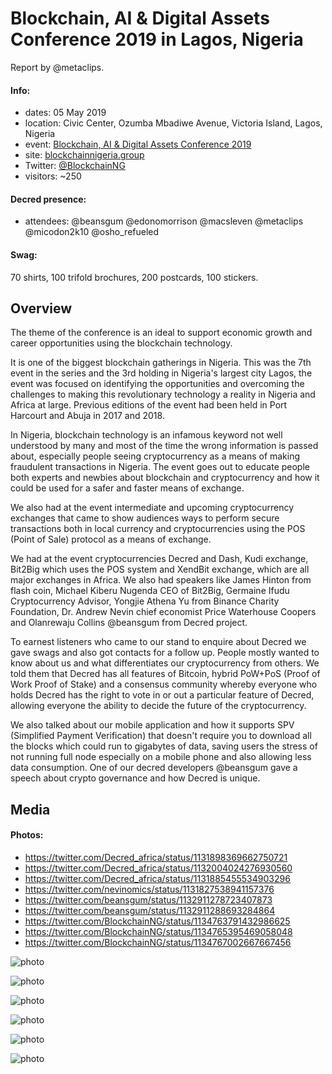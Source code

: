 # Blockchain, AI & Digital Assets Conference 2019 in Lagos, Nigeria

Report by @metaclips.

#### Info:

* dates: 05 May 2019
* location: Civic Center, Ozumba Mbadiwe Avenue, Victoria Island, Lagos, Nigeria
* event: [Blockchain, AI & Digital Assets Conference 2019](https://www.eventbrite.com/e/blockchain-ai-digital-assets-conference-2019-tickets-56327784921)
* site: [blockchainnigeria.group](http://blockchainnigeria.group/)
* Twitter: [@BlockchainNG](https://twitter.com/BlockchainNG)
* visitors: ~250

#### Decred presence:

* attendees: @beansgum @edonomorrison @macsleven @metaclips @micodon2k10 @osho_refueled

#### Swag:

70 shirts, 100 trifold brochures, 200 postcards, 100 stickers.

## Overview

The theme of the conference is an ideal to support economic growth and career opportunities using the blockchain technology.

It is one of the biggest blockchain gatherings in Nigeria. This was the 7th event in the series and the 3rd holding in Nigeria's largest city Lagos, the event was focused on identifying the opportunities and overcoming the challenges to making this revolutionary technology a reality in Nigeria and Africa at large. Previous editions of the event had been held in Port Harcourt and Abuja in 2017 and 2018.

In Nigeria, blockchain technology is an infamous keyword not well understood by many and most of the time the wrong information is passed about, especially people seeing cryptocurrency as a means of making fraudulent transactions in Nigeria. The event goes out to educate people both experts and newbies about blockchain and cryptocurrency and how it could be used for a safer and faster means of exchange.

We also had at the event intermediate and upcoming cryptocurrency exchanges that came to show audiences ways to perform secure transactions both in local currency and cryptocurrencies using the POS (Point of Sale) protocol as a means of exchange.

We had at the event cryptocurrencies Decred and Dash, Kudi exchange, Bit2Big which uses the POS system and XendBit exchange, which are all major exchanges in Africa. We also had speakers like James Hinton from flash coin, Michael Kiberu Nugenda CEO of Bit2Big, Germaine Ifudu Cryptocurrency Advisor, Yongjie Athena Yu from Binance Charity Foundation, Dr. Andrew Nevin chief economist Price Waterhouse Coopers and Olanrewaju Collins @beansgum from Decred project.

To earnest listeners who came to our stand to enquire about Decred we gave swags and also got contacts for a follow up. People mostly wanted to know about us and what differentiates our cryptocurrency from others. We told them that Decred has all features of Bitcoin, hybrid PoW+PoS (Proof of Work Proof of Stake) and a consensus community whereby everyone who holds Decred has the right to vote in or out a particular feature of Decred, allowing everyone the ability to decide the future of the cryptocurrency.

We also talked about our mobile application and how it supports SPV (Simplified Payment Verification) that doesn't require you to download all the blocks which could run to gigabytes of data, saving users the stress of not running full node especially on a mobile phone and also allowing less data consumption. One of our decred developers @beansgum gave a speech about crypto governance and how Decred is unique.

## Media

#### Photos:

* https://twitter.com/Decred_africa/status/1131898369662750721
* https://twitter.com/Decred_africa/status/1132004024276930560
* https://twitter.com/Decred_africa/status/1131885455534903296
* https://twitter.com/nevinomics/status/1131827538941157376
* https://twitter.com/beansgum/status/1132911278723407873
* https://twitter.com/beansgum/status/1132911288693284864
* https://twitter.com/BlockchainNG/status/1134763791432986625
* https://twitter.com/BlockchainNG/status/1134765395469058048
* https://twitter.com/BlockchainNG/status/1134767002667667456

![photo](https://user-images.githubusercontent.com/31141573/60689626-eaa9b780-9eae-11e9-982a-22a3cf2e28cd.jpg)

![photo](https://user-images.githubusercontent.com/31141573/60689633-04e39580-9eaf-11e9-98ad-e1c499c26411.jpg)

![photo](https://user-images.githubusercontent.com/31141573/60689636-0f059400-9eaf-11e9-980f-ead8e3c7abd7.jpg)

![photo](https://user-images.githubusercontent.com/31141573/60689641-13ca4800-9eaf-11e9-8e04-f12efe65b6b5.jpg)

![photo](https://user-images.githubusercontent.com/31141573/60689643-1a58bf80-9eaf-11e9-9502-7c62ed1d67af.jpg)

![photo](https://user-images.githubusercontent.com/31141573/60689644-1d53b000-9eaf-11e9-8155-0b8c76590402.jpg)
